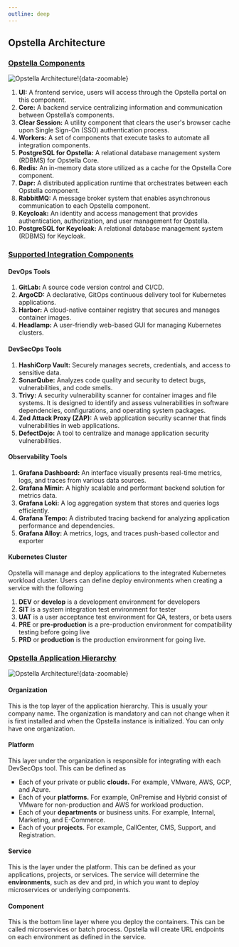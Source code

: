 ```yaml
---
outline: deep
---
```


## Opstella Architecture

### <ins><strong>Opstella Components</strong></ins>

![Opstella Architecture!](/images/intro/what-is-opstella/opstella-architecture.svg){data-zoomable}

1.   <strong> UI:</strong> A frontend service, users will access through the Opstella portal on this component.
2.   <strong>Core:</strong> A backend service centralizing information and communication between Opstella’s components.
3.   <strong>Clear Session:</strong> A utility component that clears the user's browser cache upon Single Sign-On (SSO) authentication process.
4.   <strong>Workers:</strong> A set of components that execute tasks to automate all integration components.
5.   <strong>PostgreSQL for Opstella:</strong> A relational database management system (RDBMS) for Opstella Core.
6.   <strong>Redis:</strong> An in-memory data store utilized as a cache for the Opstella Core component.
7.   <strong>Dapr:</strong> A distributed application runtime that orchestrates between each Opstella component.
8.   <strong>RabbitMQ:</strong> A message broker system that enables asynchronous communication to each Opstella component.
9.   <strong>Keycloak:</strong> An identity and access management that provides authentication, authorization, and user management for Opstella.
10.  <strong>PostgreSQL for Keycloak:</strong> A relational database management system (RDBMS) for Keycloak.

### <ins><strong>Supported Integration Components</strong></ins>

#### <strong>DevOps Tools</strong>

1. <strong>GitLab:</strong> A source code version control and CI/CD.
2. <strong>ArgoCD:</strong> A declarative, GitOps continuous delivery tool for Kubernetes applications.
3. <strong>Harbor:</strong> A cloud-native container registry that secures and manages container images.
4. <strong>Headlamp:</strong> A user-friendly web-based GUI for managing Kubernetes clusters.

#### <strong>DevSecOps Tools</strong>

1. <strong>HashiCorp Vault:</strong> Securely manages secrets, credentials, and access to sensitive data.
2. <strong>SonarQube:</strong> Analyzes code quality and security to detect bugs, vulnerabilities, and code smells.
3. <strong>Trivy:</strong> A security vulnerability scanner for container images and file systems. It is designed to identify and assess vulnerabilities in software dependencies, configurations, and operating system packages.
4. <strong>Zed Attack Proxy (ZAP):</strong> A web application security scanner that finds vulnerabilities in web applications.
5. <strong>DefectDojo:</strong> A tool to centralize and manage application security vulnerabilities.

#### <strong> Observability Tools</strong>

1. <strong>Grafana Dashboard:</strong> An interface visually presents real-time metrics, logs, and traces from various data sources.
2. <strong>Grafana Mimir:</strong> A highly scalable and performant backend solution for metrics data.
3. <strong>Grafana Loki:</strong> A log aggregation system that stores and queries logs efficiently.
4. <strong>Grafana Tempo:</strong> A distributed tracing backend for analyzing application performance and dependencies.
5. <strong>Grafana Alloy: </strong>A metrics, logs, and traces push-based collector and exporter

#### <strong> Kubernetes Cluster</strong>

Opstella will manage and deploy applications to the integrated Kubernetes workload cluster. Users can define deploy environments when creating a service with the following

1. <strong>DEV</strong> or <strong>develop</strong> is a development environment for developers
2. <strong>SIT</strong> is a system integration test environment for tester
3. <strong>UAT</strong> is a user acceptance test environment for QA, testers, or beta users
4. <strong>PRE</strong> or <strong>pre-production</strong> is a pre-production environment for compatibility testing before going live
5. <strong>PRD</strong> or <strong>production</strong> is the production environment for going live.

### <ins><strong>Opstella Application Hierarchy</strong></ins>

![Opstella Architecture!](/images/intro/what-is-opstella/application-hierarchy.svg){data-zoomable}

#### Organization 

This is the top layer of the application hierarchy. This is usually your company name. The organization is mandatory and can not change when it is first installed and when the Opstella instance is initialized. You can only have one organization.

#### Platform
This layer under the organization is responsible for integrating with each DevSecOps tool. This can be defined as

<ul style="list-style-type: square;">
            <li>Each of your private or public <strong>clouds.</strong> For example, VMware, AWS, GCP, and Azure.</li>
            <li>Each of your <strong>platforms.</strong> For example, OnPremise and Hybrid consist of VMware for non-production and AWS for workload production.</li>
            <li>Each of your <strong>departments</strong> or business units. For example, Internal, Marketing, and E-Commerce.</li>
            <li>Each of your <strong>projects.</strong> For example, CallCenter, CMS, Support, and Registration.</li>
        </ul>
                
#### Service 
This is the layer under the platform. This can be defined as your applications, projects, or services. The service will determine the <strong>environments</strong>, such as dev and prd, in which you want to deploy microservices or underlying components.

#### Component 
This is the bottom line layer where you deploy the containers. This can be called microservices or batch process. Opstella will create URL endpoints on each environment as defined in the service.